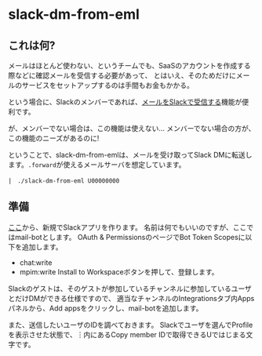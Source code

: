 # slack-dm-from-eml

## これは何?

メールはほとんど使わない、というチームでも、SaaSのアカウントを作成する際などに確認メールを受信する必要があって、
とはいえ、そのためだけにメールのサービスをセットアップするのは手間もお金もかかる。

という場合に、Slackのメンバーであれば、[メールをSlackで受信する](https://slack.com/intl/ja-jp/help/articles/206819278-Slack-%E3%81%AB%E3%83%A1%E3%83%BC%E3%83%AB%E3%82%92%E9%80%81%E4%BF%A1%E3%81%99%E3%82%8B#h_01F4WDZG8RTCTNAMR4KJ7D419V)機能が便利です。

が、メンバーでない場合は、この機能は使えない... メンバーでない場合の方が、この機能のニーズがあるのに!

ということで、slack-dm-from-emlは、メールを受け取ってSlack DMに転送します。`.forward`が使えるメールサーバを想定しています。

```
|　./slack-dm-from-eml U00000000
```


## 準備

[ここ](https://api.slack.com/apps)から、新規でSlackアプリを作ります。
名前は何でもいいのですが、ここではmail-botとします。
OAuth & PermissionsのページでBot Token Scopesに以下を追加します。
- chat:write
- mpim:write
Install to Workspaceボタンを押して、登録します。

Slackのゲストは、そのゲストが参加しているチャンネルに参加しているユーザとだけDMができる仕様ですので、
適当なチャンネルのIntegrationsタブ内Appsパネルから、Add appsをクリックし、mail-botを追加します。

また、送信したいユーザのIDを調べておきます。
Slackでユーザを選んでProfileを表示させた状態で、︙内にあるCopy member IDで取得できるUではじまる文字です。
